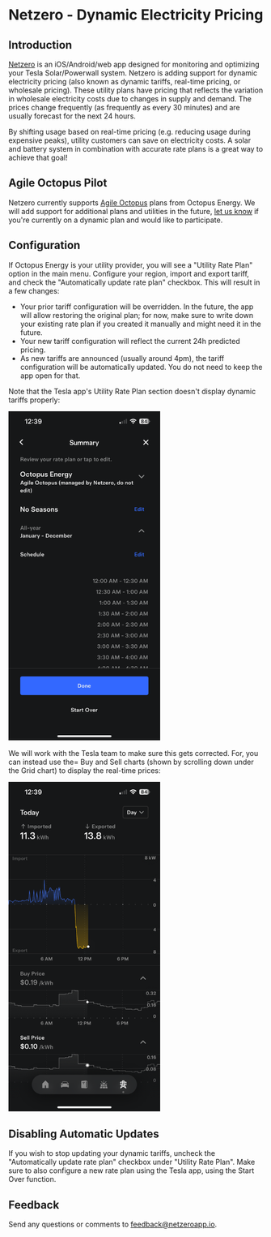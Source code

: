 # Netzero - Dynamic Electricity Pricing

## Introduction
[Netzero](https://www.netzeroapp.io) is an iOS/Android/web app designed for monitoring
and optimizing your Tesla Solar/Powerwall system. Netzero is adding support for dynamic
electricity pricing (also known as dynamic tariffs, real-time pricing, or wholesale pricing).
These utility plans have pricing that reflects the variation in wholesale electricity costs
due to changes in supply and demand.  The prices change frequently (as frequently as every
30 minutes) and are usually forecast for the next 24 hours.

By shifting usage based on real-time pricing (e.g. reducing usage during expensive peaks),
utility customers can save on electricity costs.  A solar and battery system in combination
with accurate rate plans is a great way to achieve that goal!

## Agile Octopus Pilot

Netzero currently supports [Agile Octopus](https://octopus.energy/smart/agile/) plans from
Octopus Energy.  We will add support for additional plans and utilities in the future, [let
us know](mailto:feedback@netzeroapp.io) if you're currently on a dynamic plan and
would like to participate.

## Configuration

If Octopus Energy is your utility provider, you will see a "Utility Rate Plan" option in the
main menu.  Configure your region, import and export tariff, and check the "Automatically
update rate plan" checkbox.  This will result in a few changes:
- Your prior tariff configuration will be overridden.  In the future, the app will allow
  restoring the original plan; for now, make sure to write down your existing rate plan if
  you created it manually and might need it in the future.
- Your new tariff configuration will reflect the current 24h predicted pricing.
- As new tariffs are announced (usually around 4pm), the tariff configuration will be
  automatically updated.  You do not need to keep the app open for that.

Note that the Tesla app's Utility Rate Plan section doesn't display dynamic tariffs properly:

<img src="utility-rate-plan.png" width="300" alt="Utility Rate Plan" />

We will work with the Tesla team to make sure this gets corrected.  For, you can instead use the=
Buy and Sell charts (shown by scrolling down under the Grid chart) to display the real-time prices:

<img src="buy-sell-prices.png" width="300" alt="Buy and Sell Prices" />

## Disabling Automatic Updates

If you wish to stop updating your dynamic tariffs, uncheck the "Automatically update rate plan"
checkbox under "Utility Rate Plan".  Make sure to also configure a new rate plan using the Tesla app,
using the Start Over function.


## Feedback

Send any questions or comments to [feedback@netzeroapp.io](mailto:feedback@netzeroapp.io).
